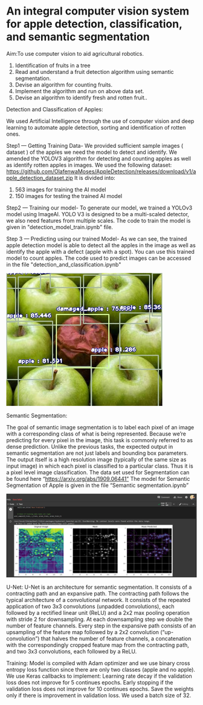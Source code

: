 # An integral computer vision system for apple detection, classification, and semantic segmentation
Aim:To use computer vision to aid agricultural robotics.
1. Identification of fruits in a tree
2. Read and understand a fruit detection algorithm using semantic segmentation.
3. Devise an algorithm for counting fruits.
4. Implement the algorithm and run on above data set.
5. Devise an algorithm to identify fresh and rotten fruit..


Detection and Classification of Apples:


We used Artificial Intelligence through the use of computer vision and deep learning
to automate apple detection, sorting and identification of rotten ones.

Step1 — Getting Training Data-
We provided sufficient sample images ( dataset ) of the apples we need the model to
detect and identify. We amended the YOLOV3 algorithm for detecting and counting
apples as well as identify rotten apples in images. We used the following dataset:
https://github.com/OlafenwaMoses/AppleDetection/releases/download/v1/apple_detection_dataset.zip
It is divided into:
1. 563 images for training the AI model
2. 150 images for testing the trained AI model

Step2 — Training our model-
To generate our model, we trained a YOLOv3 model using ImageAI.
YOLO V3 is designed to be a multi-scaled detector, we also need features from multiple
scales.
The code to train the model is given in "detection_model_train.ipynb" file.
  
Step 3 — Predicting using our trained Model-
As we can see, the trained apple detection model is able to detect all the apples in
the image as well as identify the apple with a defect (apple with a spot). You can use
this trained model to count apples.
The code used to predict images can be accessed in the file "detection_and_classification.ipynb"

 ![alt text](https://github.com/Tajamul21/Detection-Classification-and-Semantic_Segmentation-of-apples/blob/main/Predicted%20images(Detection%20and%20Classification)/sample5.jpg)

Semantic Segmentation:

The goal of semantic image segmentation is to label each pixel of an image with a
corresponding class of what is being represented. Because we’re predicting for every
pixel in the image, this task is commonly referred to as dense prediction.
Unlike the previous tasks, the expected output in semantic segmentation are not just
labels and bounding box parameters. The output itself is a high resolution image (typically of the same size as input image) in which each pixel is classified to a particular
class. Thus it is a pixel level image classification.
The data set used for Segmentation can be found here “https://arxiv.org/abs/1909.06441”
The model for Semantic Segmentation of Apple is given in the file “Semantic segmentation.ipynb”

![alt text](https://github.com/Tajamul21/Detection-Classification-and-Semantic_Segmentation-of-apples/blob/main/Predicted%20Segmented%20Images/sample2.png)

U-Net:
U-Net is an architecture for semantic segmentation. It consists of a contracting path and an expansive path. The contracting path follows the typical architecture of a convolutional network. It consists of the repeated application of two 3x3 convolutions (unpadded convolutions), each followed by a rectified linear unit (ReLU) and a 2x2 max pooling operation with stride 2 for downsampling. At each downsampling step we double the number of feature channels. Every step in the expansive path consists of an upsampling of the feature map followed by a 2x2 convolution (“up-convolution”) that halves the number of feature channels, a concatenation with the correspondingly cropped feature map from the contracting path, and two 3x3 convolutions, each followed by a ReLU.

Training: 
Model is compiled with Adam optimizer and we use binary cross entropy loss function since there are only two classes (apple and no apple). We use Keras callbacks to implement: Learning rate decay if the validation loss does not improve for 5 continues epochs. Early stopping if the validation loss does not improve for 10 continues epochs. Save the weights only if there is improvement in validation loss. We used a batch size of 32.
